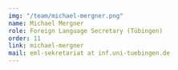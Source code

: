 ```yaml
---
img: "/team/michael-mergner.png"
name: Michael Mergner
role: Foreign Language Secretary (Tübingen)
order: 11
link: michael-mergner
mail: eml-sekretariat at inf.uni-tuebingen.de
---
```


